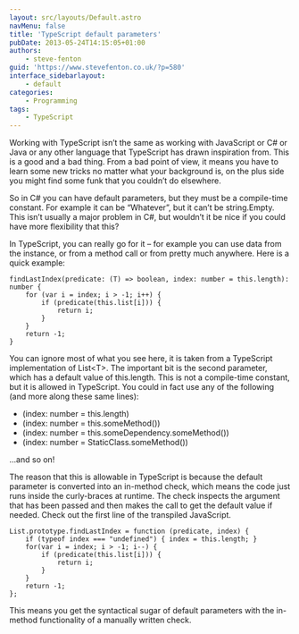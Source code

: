 ```yaml
---
layout: src/layouts/Default.astro
navMenu: false
title: 'TypeScript default parameters'
pubDate: 2013-05-24T14:15:05+01:00
authors:
    - steve-fenton
guid: 'https://www.stevefenton.co.uk/?p=580'
interface_sidebarlayout:
    - default
categories:
    - Programming
tags:
    - TypeScript
---
```


Working with TypeScript isn’t the same as working with JavaScript or C# or Java or any other language that TypeScript has drawn inspiration from. This is a good and a bad thing. From a bad point of view, it means you have to learn some new tricks no matter what your background is, on the plus side you might find some funk that you couldn’t do elsewhere.

So in C# you can have default parameters, but they must be a compile-time constant. For example it can be “Whatever”, but it can’t be string.Empty. This isn’t usually a major problem in C#, but wouldn’t it be nice if you could have more flexibility that this?

In TypeScript, you can really go for it – for example you can use data from the instance, or from a method call or from pretty much anywhere. Here is a quick example:

```
findLastIndex(predicate: (T) => boolean, index: number = this.length): number {
    for (var i = index; i > -1; i++) {
        if (predicate(this.list[i])) {
            return i;
        }
    }
    return -1;
}
```
You can ignore most of what you see here, it is taken from a TypeScript implementation of List&lt;T&gt;. The important bit is the second parameter, which has a default value of this.length. This is not a compile-time constant, but it is allowed in TypeScript. You could in fact use any of the following (and more along these same lines):

- (index: number = this.length)
- (index: number = this.someMethod())
- (index: number = this.someDependency.someMethod())
- (index: number = StaticClass.someMethod())

…and so on!

The reason that this is allowable in TypeScript is because the default parameter is converted into an in-method check, which means the code just runs inside the curly-braces at runtime. The check inspects the argument that has been passed and then makes the call to get the default value if needed. Check out the first line of the transpiled JavaScript.

```
List.prototype.findLastIndex = function (predicate, index) {
    if (typeof index === "undefined") { index = this.length; }
    for(var i = index; i > -1; i--) {
        if (predicate(this.list[i])) {
            return i;
        }
    }
    return -1;
};
```
This means you get the syntactical sugar of default parameters with the in-method functionality of a manually written check.